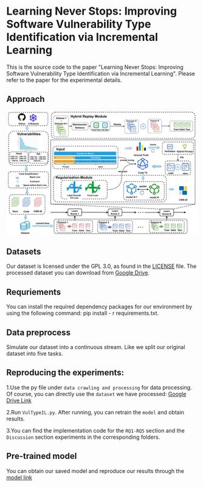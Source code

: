 # Learning Never Stops: Improving Software Vulnerability Type Identification via Incremental Learning

This is the source code to the paper "Learning Never Stops: Improving Software Vulnerability Type Identification via Incremental Learning". Please refer to the paper for the experimental details.

## Approach
<img src="figs/framework.png">

## Datasets
Our dataset is licensed under the GPL 3.0, as found in the [LICENSE](LICENSE) file.
The processed dataset you can download from <a href="https://drive.google.com/drive/folders/1GuchdeFsGUKh8tvCles9kcjIcC-loD5v?usp=drive_link">Google Drive</a>.

## Requriements
You can install the required dependency packages for our environment by using the following command: pip install - r requirements.txt.

## Data preprocess
Simulate our dataset into a continuous stream. Like we split our original dataset into five tasks.

## Reproducing the experiments:
1.Use the py file under ``data crawling and processing`` for data processing. Of course, you can directly use the ``dataset`` we have processed: [Google Drive Link](https://drive.google.com/drive/folders/1P42XsDWeMqAW33oS0gGamXEqxYiMjO5i?usp=drive_link)

2.Run ``VulTypeIL.py``. After running, you can retrain the ``model`` and obtain results.

3.You can find the implementation code for the ``RQ1-RQ5`` section and the ``Discussion`` section experiments in the corresponding folders. 

## Pre-trained model
You can obtain our saved model and reproduce our results through the <a href="https://drive.google.com/drive/folders/1GuchdeFsGUKh8tvCles9kcjIcC-loD5v">model link</a>
